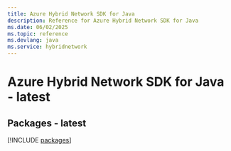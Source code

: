 ```yaml
---
title: Azure Hybrid Network SDK for Java
description: Reference for Azure Hybrid Network SDK for Java
ms.date: 06/02/2025
ms.topic: reference
ms.devlang: java
ms.service: hybridnetwork
---
```

# Azure Hybrid Network SDK for Java - latest
## Packages - latest
[!INCLUDE [packages](hybrid-network-index.md)]